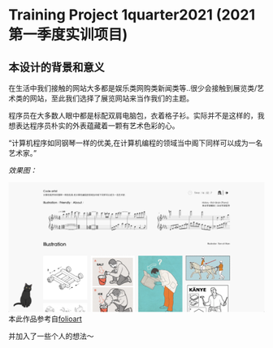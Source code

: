 # Training Project 1quarter2021 (2021第一季度实训项目)

## 本设计的背景和意义

在生活中我们接触的网站大多都是娱乐类网购类新闻类等..很少会接触到展览类/艺术类的网站，至此我们选择了展览网站来当作我们的主题。

程序员在大多数人眼中都是标配双肩电脑包，衣着格子衫。实际并不是这样的，我想表达程序员朴实的外表蕴藏着一颗有艺术色彩的心。

“计算机程序如同钢琴一样的优美,在计算机编程的领域当中阁下同样可以成为一名艺术家。”

*效果图：*

![sample](sample.png)
<br>
本此作品参考自[folioart](https://folioart.co.uk/illustrator/son-of-alan)

并加入了一些个人的想法～
